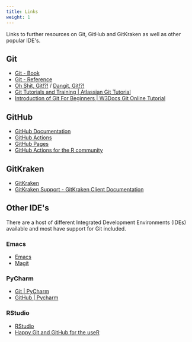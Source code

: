 ```yaml
---
title: Links
weight: 1
---
```


Links to further resources on Git, GitHub and GitKraken as well as other popular IDE's.

## Git

* [Git - Book](https://git-scm.com/book/en/v2)
* [Git - Reference](https://git-scm.com/docs)
* [Oh Shit, Git!?!](https://ohshitgit.com/) / [Dangit, Git!?!](https://dangitgit.com/en)
* [Git Tutorials and Training | Atlassian Git Tutorial](https://www.atlassian.com/git/tutorials)
* [Introduction of Git For Beginners | W3Docs Git Online Tutorial](https://www.w3docs.com/learn-git/introduction4.html)

## GitHub

* [GitHub Documentation](https://docs.github.com/en)
* [GitHub Actions](https://docs.github.com/en/actions)
* [GitHub Pages](https://pages.github.com/)
* [GitHub Actions for the R community](https://github.com/r-lib/actions)

## GitKraken

* [GitKraken](https://gitkraken.com)
* [GitKraken Support - GitKraken Client Documentation](https://support.gitkraken.com/)


## Other IDE's

There are a host of different Integrated Development Environments (IDEs) available and most have support for Git included.

### Emacs

* [Emacs](https://www.gnu.org/software/emacs/)
* [Magit](https://magit.vc)

### PyCharm

* [Git | PyCharm](https://www.jetbrains.com/help/pycharm/using-git-integration.html)
* [GitHub | Pycharm](https://www.jetbrains.com/help/pycharm/github.html)

### RStudio

* [RStudio](https://www.rstudio.com/products/rstudio/download/)
* [Happy Git and GitHub for the useR](https://happygitwithr.com/index.html)
